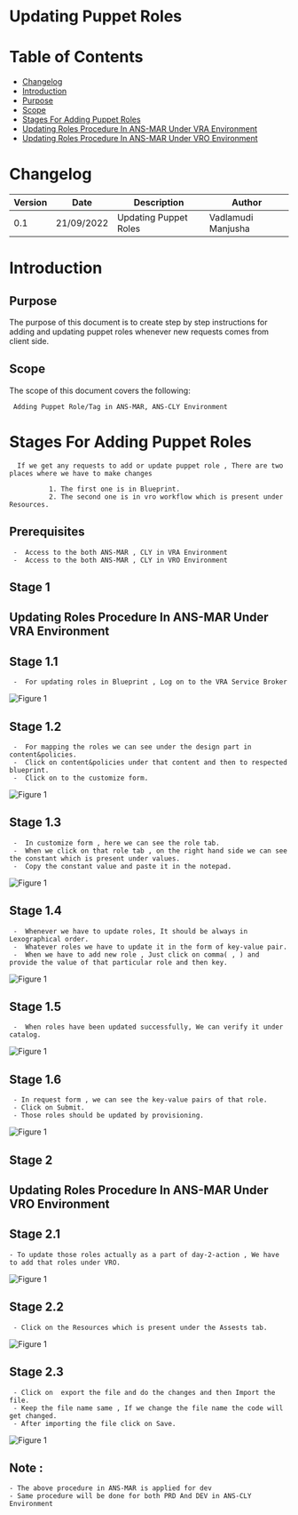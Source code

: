 # Updating Puppet Roles

# Table of Contents
  
- [Changelog](#Changelog)
- [Introduction](#Introduction)
- [Purpose](#Purpose)
- [Scope](#Scope)
- [Stages For Adding Puppet Roles](#Stages-For-Adding-Puppet-Roles)
- [Updating Roles Procedure In ANS-MAR Under VRA Environment](#Updating-Roles-Procedure-In-ANS-MAR-Under-VRA-Environment)
- [Updating Roles Procedure In ANS-MAR Under VRO Environment](#Updating-Roles-Procedure-In-ANS-MAR-Under-VRO-Environment)


# Changelog
  
| Version | Date       | Description      | Author       |
| ------- | ---------- | ---------------- | -------------|
| 0.1     | 21/09/2022 | Updating Puppet Roles   | Vadlamudi Manjusha |

# Introduction

## Purpose

The purpose of this document is to create step by step instructions for adding and updating puppet roles whenever new requests comes from client side.

## Scope

The scope of this document covers the following:

     Adding Puppet Role/Tag in ANS-MAR, ANS-CLY Environment

# Stages For Adding Puppet Roles

      If we get any requests to add or update puppet role , There are two places where we have to make changes

              1. The first one is in Blueprint.
              2. The second one is in vro workflow which is present under Resources.
	      
## Prerequisites

     -  Access to the both ANS-MAR , CLY in VRA Environment
     -  Access to the both ANS-MAR , CLY in VRO Environment

## Stage 1
	      
## Updating Roles Procedure In ANS-MAR Under VRA Environment

## Stage 1.1
     -  For updating roles in Blueprint , Log on to the VRA Service Broker
 
 ![Figure 1](Picture1.png)
  
## Stage 1.2  
     -  For mapping the roles we can see under the design part in content&policies.
     -  Click on content&policies under that content and then to respected blueprint.
     -  Click on to the customize form.
   
 ![Figure 1](Picture2.png)
 
## Stage 1.3
     -  In customize form , here we can see the role tab.
     -  When we click on that role tab , on the right hand side we can see the constant which is present under values.
     -  Copy the constant value and paste it in the notepad.
   
 ![Figure 1](Picture3.png)
 
## Stage 1.4
     -  Whenever we have to update roles, It should be always in Lexographical order.
     -  Whatever roles we have to update it in the form of key-value pair.
     -  When we have to add new role , Just click on comma( , ) and provide the value of that particular role and then key.
     
 ![Figure 1](Picture4.png)  
 
## Stage 1.5 
     -  When roles have been updated successfully, We can verify it under catalog.
     
 ![Figure 1](Picture5.png)   
 
## Stage 1.6 
     - In request form , we can see the key-value pairs of that role.
     - Click on Submit.
     - Those roles should be updated by provisioning.
     
 ![Figure 1](Picture6.png)
    




## Stage 2



## Updating Roles Procedure In ANS-MAR Under VRO Environment

## Stage 2.1
    - To update those roles actually as a part of day-2-action , We have to add that roles under VRO.
   
 ![Figure 1](Picture7.png)
  
## Stage 2.2  
     - Click on the Resources which is present under the Assests tab.
     
 ![Figure 1](Picture8.png)
 
## Stage 2.3 
     - Click on  export the file and do the changes and then Import the file.
     - Keep the file name same , If we change the file name the code will get changed.
     - After importing the file click on Save.
     
 ![Figure 1](Picture9.png)




## Note :

    - The above procedure in ANS-MAR is applied for dev
    - Same procedure will be done for both PRD And DEV in ANS-CLY Environment








